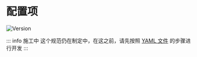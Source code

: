 # 配置项

![Version](https://img.shields.io/badge/UltiCore-2.0.0%2B-616ae5?style=for-the-badge)

::: info 施工中
这个规范仍在制定中，在这之前，请先按照 [YAML 文件](yaml) 的步骤进行开发
:::